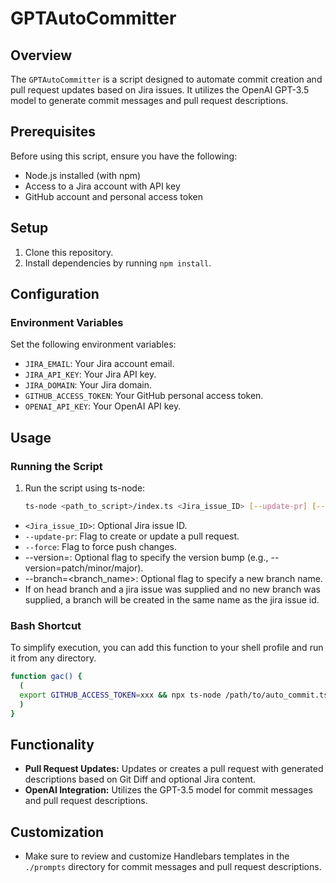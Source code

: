 # GPTAutoCommitter

## Overview
The `GPTAutoCommitter` is a script designed to automate commit creation and pull request updates based on Jira issues. It utilizes the OpenAI GPT-3.5 model to generate commit messages and pull request descriptions.

## Prerequisites
Before using this script, ensure you have the following:

- Node.js installed (with npm)
- Access to a Jira account with API key
- GitHub account and personal access token

## Setup
1. Clone this repository.
2. Install dependencies by running `npm install`.

## Configuration
### Environment Variables
Set the following environment variables:

- `JIRA_EMAIL`: Your Jira account email.
- `JIRA_API_KEY`: Your Jira API key.
- `JIRA_DOMAIN`: Your Jira domain.
- `GITHUB_ACCESS_TOKEN`: Your GitHub personal access token.
- `OPENAI_API_KEY`: Your OpenAI API key.

## Usage
### Running the Script
1. Run the script using ts-node:
   ```bash
   ts-node <path_to_script>/index.ts <Jira_issue_ID> [--update-pr] [--force] [--version=<version>] [--branch=<branch_name>]
   ```
  - `<Jira_issue_ID>`: Optional Jira issue ID.
  - `--update-pr`: Flag to create or update a pull request.
  - `--force`: Flag to force push changes. 
  - --version=<version>: Optional flag to specify the version bump (e.g., --version=patch/minor/major). 
  - --branch=<branch_name>: Optional flag to specify a new branch name. 
  - If on head branch and a jira issue was supplied and no new branch was supplied, a branch will be created in the same name as the jira issue id.

### Bash Shortcut

To simplify execution, you can add this function to your shell profile and run it from any directory.

```bash
function gac() {
  (
  export GITHUB_ACCESS_TOKEN=xxx && npx ts-node /path/to/auto_commit.ts "$@"
  )
}
```

## Functionality
- **Pull Request Updates:** Updates or creates a pull request with generated descriptions based on Git Diff and optional Jira content.
- **OpenAI Integration:** Utilizes the GPT-3.5 model for commit messages and pull request descriptions.

## Customization
- Make sure to review and customize Handlebars templates in the `./prompts` directory for commit messages and pull request descriptions.